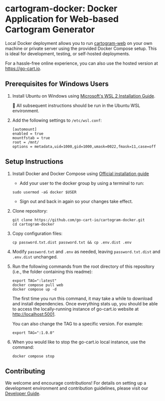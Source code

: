# cartogram-docker: Docker Application for Web-based Cartogram Generator

Local Docker deployment allows you to run [cartogram-web](https://github.com/go-cart-io/cartogram-web) on your own machine or private server using the provided Docker Compose setup. This is ideal for development, testing, or self-hosted deployments.

For a hassle-free online experience, you can also use the hosted version at https://go-cart.io.

## Prerequisites for Windows Users

1. Install Ubuntu on Windows using [Microsoft's WSL 2 Installation Guide](https://learn.microsoft.com/en-us/windows/wsl/install).

   📌 All subsequent instructions should be run in the Ubuntu WSL environment.

2. Add the following settings to `/etc/wsl.conf`:

   ```
   [automount]
   enabled = true
   mountfstab = true
   root = /mnt/
   options = metadata,uid=1000,gid=1000,umask=0022,fmask=11,case=off
   ```

## Setup Instructions

1. Install Docker and Docker Compose using [Official installation guide](https://docs.docker.com/engine/install/)

   - Add your user to the docker group by using a terminal to run:

   ```shell script
   sudo usermod -aG docker $USER
   ```

   - Sign out and back in again so your changes take effect.

2. Clone repository:

   ```shell script
   git clone https://github.com/go-cart-io/cartogram-docker.git
   cd cartogram-docker
   ```

3. Copy configuration files:

   ```shell script
   cp password.txt.dist password.txt && cp .env.dist .env
   ```

4. Modify `password.txt` and `.env` as needed, leaving `password.txt.dist` and `.env.dist` unchanged.

5. Run the following commands from the root directory of this repository (i.e., the folder containing this readme):

   ```shell script
   export TAG=":latest"
   docker compose pull web
   docker compose up -d
   ```

   The first time you run this command, it may take a while to download and install dependencies. Once everything stats up, you should be able to access the locally-running instance of go-cart.io website at [http://localhost:5001](http://localhost:5001).

   You can also change the TAG to a specific version. For example:

   ```shell script
   export TAG=":1.0.0"
   ```

6. When you would like to stop the go-cart.io local instance, use the command:

   ```shell script
   docker compose stop
   ```

## Contributing

We welcome and encourage contributions! For details on setting up a development environment and contribution guidelines, please visit our [Developer Guide](https://guides.go-cart.io/developers).
